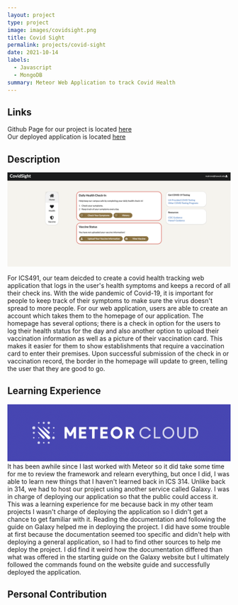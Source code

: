 ```yaml
---
layout: project
type: project
image: images/covidsight.png
title: Covid Sight
permalink: projects/covid-sight
date: 2021-10-14
labels:
  - Javascript
  - MongoDB
summary: Meteor Web Application to track Covid Health
---
```


## Links 

Github Page for our project is located [here](https://covid-sight.github.io/) <br />
Our deployed application is located [here](https://covid-sight.meteorapp.com/#/)

## Description
<img class="ui medium right floated rounded image" src="/images/covidsightHome.png">

For ICS491, our team deicded to create a covid health tracking web application that logs in the user's health symptoms and keeps a record of all their check ins. With the wide pandemic of Covid-19, it is important for people to keep track of their symptoms to make sure the virus doesn't spread to more people. For our web application, users are able to create an account which takes them to the homepage of our application. The homepage has several options; there is a check in option for the users to log their health status for the day and also another option to upload their vaccination information as well as a picture of their vaccination card. This makes it easier for them to show establishments that require a vaccination card to enter their premises. Upon successful submission of the check in or vaccination record, the border in the homepage will update to green, telling the user that they are good to go. 

## Learning Experience

<img class="ui medium left floated rounded image" src="/images/meteorcloud.png">
It has been awhile since I last worked with Meteor so it did take some time for me to review the framework and relearn everything, but once I did, I was able to learn new things that I haven't learned back in ICS 314. Unlike back in 314, we had to host our project using another service called Galaxy. I was in charge of deploying our application so that the public could access it. This was a learning experience for me because back in my other team projects I wasn't charge of deploying the application so I didn't get a chance to get familiar with it. Reading the documentation and following the guide on Galaxy helped me in deploying the project. I did have some trouble at first because the documentation seemed too specific and didn't help with deploying a general application, so I had to find other sources to help me deploy the project. I did find it weird how the documentation differed than what was offered in the starting guide on the Galaxy website but I ultimately followed the commands found on the website guide and successfully deployed the application. 

## Personal Contribution


